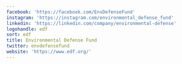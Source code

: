 ```yaml
---
facebook: 'https://facebook.com/EnvDefenseFund'
instagram: 'https://instagram.com/environmental_defense_fund'
linkedin: 'https://linkedin.com/company/environmental-defense'
logohandle: edf
sort: edf
title: Environmental Defense Fund
twitter: envdefensefund
website: 'https://www.edf.org/'
---
```

